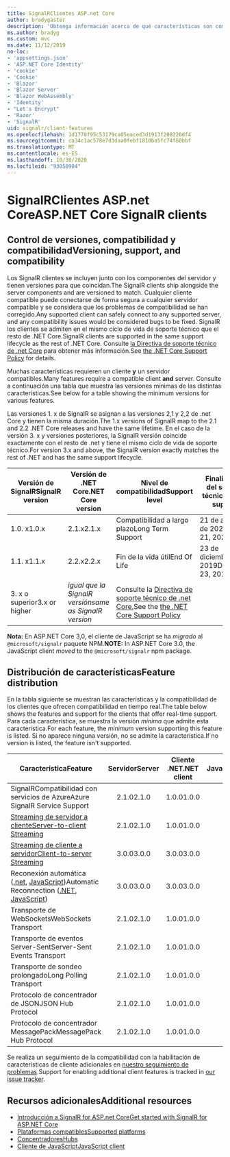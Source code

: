 ```yaml
---
title: SignalRClientes ASP.net Core
author: bradygaster
description: 'Obtenga información acerca de qué características son compatibles con los distintos clientes de ASP.NET Core SignalR .'
ms.author: bradyg
ms.custom: mvc
ms.date: 11/12/2019
no-loc:
- 'appsettings.json'
- 'ASP.NET Core Identity'
- 'cookie'
- 'Cookie'
- 'Blazor'
- 'Blazor Server'
- 'Blazor WebAssembly'
- 'Identity'
- "Let's Encrypt"
- 'Razor'
- 'SignalR'
uid: signalr/client-features
ms.openlocfilehash: 1d1778f95c53179ca05eaced3d1913f208220df4
ms.sourcegitcommit: ca34c1ac578e7d3daa0febf1810ba5fc74f60bbf
ms.translationtype: MT
ms.contentlocale: es-ES
ms.lasthandoff: 10/30/2020
ms.locfileid: "93050984"
---
```

# <a name="aspnet-core-no-locsignalr-clients"></a><span data-ttu-id="2b6ae-103">SignalRClientes ASP.net Core</span><span class="sxs-lookup"><span data-stu-id="2b6ae-103">ASP.NET Core SignalR clients</span></span>

## <a name="versioning-support-and-compatibility"></a><span data-ttu-id="2b6ae-104">Control de versiones, compatibilidad y compatibilidad</span><span class="sxs-lookup"><span data-stu-id="2b6ae-104">Versioning, support, and compatibility</span></span>

<span data-ttu-id="2b6ae-105">Los SignalR clientes se incluyen junto con los componentes del servidor y tienen versiones para que coincidan.</span><span class="sxs-lookup"><span data-stu-id="2b6ae-105">The SignalR clients ship alongside the server components and are versioned to match.</span></span> <span data-ttu-id="2b6ae-106">Cualquier cliente compatible puede conectarse de forma segura a cualquier servidor compatible y se considera que los problemas de compatibilidad se han corregido.</span><span class="sxs-lookup"><span data-stu-id="2b6ae-106">Any supported client can safely connect to any supported server, and any compatibility issues would be considered bugs to be fixed.</span></span> <span data-ttu-id="2b6ae-107">SignalR los clientes se admiten en el mismo ciclo de vida de soporte técnico que el resto de .NET Core.</span><span class="sxs-lookup"><span data-stu-id="2b6ae-107">SignalR clients are supported in the same support lifecycle as the rest of .NET Core.</span></span> <span data-ttu-id="2b6ae-108">Consulte [la Directiva de soporte técnico de .net Core](https://dotnet.microsoft.com/platform/support/policy/dotnet-core) para obtener más información.</span><span class="sxs-lookup"><span data-stu-id="2b6ae-108">See [the .NET Core Support Policy](https://dotnet.microsoft.com/platform/support/policy/dotnet-core) for details.</span></span>

<span data-ttu-id="2b6ae-109">Muchas características requieren un cliente **y** un servidor compatibles.</span><span class="sxs-lookup"><span data-stu-id="2b6ae-109">Many features require a compatible client **and** server.</span></span> <span data-ttu-id="2b6ae-110">Consulte a continuación una tabla que muestra las versiones mínimas de las distintas características.</span><span class="sxs-lookup"><span data-stu-id="2b6ae-110">See below for a table showing the minimum versions for various features.</span></span>

<span data-ttu-id="2b6ae-111">Las versiones 1. x de SignalR se asignan a las versiones 2,1 y 2,2 de .net Core y tienen la misma duración.</span><span class="sxs-lookup"><span data-stu-id="2b6ae-111">The 1.x versions of SignalR map to the 2.1 and 2.2 .NET Core releases and have the same lifetime.</span></span> <span data-ttu-id="2b6ae-112">En el caso de la versión 3. x y versiones posteriores, la SignalR versión coincide exactamente con el resto de .net y tiene el mismo ciclo de vida de soporte técnico.</span><span class="sxs-lookup"><span data-stu-id="2b6ae-112">For version 3.x and above, the SignalR version exactly matches the rest of .NET and has the same support lifecycle.</span></span>

| <span data-ttu-id="2b6ae-113">Versión de SignalR</span><span class="sxs-lookup"><span data-stu-id="2b6ae-113">SignalR version</span></span> | <span data-ttu-id="2b6ae-114">Versión de .NET Core</span><span class="sxs-lookup"><span data-stu-id="2b6ae-114">.NET Core version</span></span> | <span data-ttu-id="2b6ae-115">Nivel de compatibilidad</span><span class="sxs-lookup"><span data-stu-id="2b6ae-115">Support level</span></span> | <span data-ttu-id="2b6ae-116">Finalización del soporte técnico</span><span class="sxs-lookup"><span data-stu-id="2b6ae-116">End of support</span></span> |
| - | - | - | - |
| <span data-ttu-id="2b6ae-117">1.0. x</span><span class="sxs-lookup"><span data-stu-id="2b6ae-117">1.0.x</span></span> | <span data-ttu-id="2b6ae-118">2.1.x</span><span class="sxs-lookup"><span data-stu-id="2b6ae-118">2.1.x</span></span> | <span data-ttu-id="2b6ae-119">Compatibilidad a largo plazo</span><span class="sxs-lookup"><span data-stu-id="2b6ae-119">Long Term Support</span></span> | <span data-ttu-id="2b6ae-120">21 de agosto de 2021</span><span class="sxs-lookup"><span data-stu-id="2b6ae-120">August 21, 2021</span></span> |
| <span data-ttu-id="2b6ae-121">1.1. x</span><span class="sxs-lookup"><span data-stu-id="2b6ae-121">1.1.x</span></span> | <span data-ttu-id="2b6ae-122">2.2.x</span><span class="sxs-lookup"><span data-stu-id="2b6ae-122">2.2.x</span></span> | <span data-ttu-id="2b6ae-123">Fin de la vida útil</span><span class="sxs-lookup"><span data-stu-id="2b6ae-123">End Of Life</span></span> | <span data-ttu-id="2b6ae-124">23 de diciembre de 2019</span><span class="sxs-lookup"><span data-stu-id="2b6ae-124">December 23, 2019</span></span> |
| <span data-ttu-id="2b6ae-125">3. x o superior</span><span class="sxs-lookup"><span data-stu-id="2b6ae-125">3.x or higher</span></span> | <span data-ttu-id="2b6ae-126">*igual que la SignalR versión*</span><span class="sxs-lookup"><span data-stu-id="2b6ae-126">*same as SignalR version*</span></span> | <span data-ttu-id="2b6ae-127">Consulte la [Directiva de soporte técnico de .net Core.](https://dotnet.microsoft.com/platform/support/policy/dotnet-core)</span><span class="sxs-lookup"><span data-stu-id="2b6ae-127">See the [the .NET Core Support Policy](https://dotnet.microsoft.com/platform/support/policy/dotnet-core)</span></span> |

<span data-ttu-id="2b6ae-128">**Nota:** En ASP.NET Core 3,0, el cliente de JavaScript se ha *migrado* al `@microsoft/signalr` paquete NPM.</span><span class="sxs-lookup"><span data-stu-id="2b6ae-128">**NOTE:** In ASP.NET Core 3.0, the JavaScript client *moved* to the `@microsoft/signalr` npm package.</span></span>

## <a name="feature-distribution"></a><span data-ttu-id="2b6ae-129">Distribución de características</span><span class="sxs-lookup"><span data-stu-id="2b6ae-129">Feature distribution</span></span>

<span data-ttu-id="2b6ae-130">En la tabla siguiente se muestran las características y la compatibilidad de los clientes que ofrecen compatibilidad en tiempo real.</span><span class="sxs-lookup"><span data-stu-id="2b6ae-130">The table below shows the features and support for the clients that offer real-time support.</span></span> <span data-ttu-id="2b6ae-131">Para cada característica, se muestra la versión *mínima* que admite esta característica.</span><span class="sxs-lookup"><span data-stu-id="2b6ae-131">For each feature, the *minimum* version supporting this feature is listed.</span></span> <span data-ttu-id="2b6ae-132">Si no aparece ninguna versión, no se admite la característica.</span><span class="sxs-lookup"><span data-stu-id="2b6ae-132">If no version is listed, the feature isn't supported.</span></span>

| <span data-ttu-id="2b6ae-133">Característica</span><span class="sxs-lookup"><span data-stu-id="2b6ae-133">Feature</span></span> | <span data-ttu-id="2b6ae-134">Servidor</span><span class="sxs-lookup"><span data-stu-id="2b6ae-134">Server</span></span> | <span data-ttu-id="2b6ae-135">Cliente .NET</span><span class="sxs-lookup"><span data-stu-id="2b6ae-135">.NET client</span></span> | <span data-ttu-id="2b6ae-136">Cliente de JavaScript</span><span class="sxs-lookup"><span data-stu-id="2b6ae-136">JavaScript client</span></span> | <span data-ttu-id="2b6ae-137">Cliente de Java</span><span class="sxs-lookup"><span data-stu-id="2b6ae-137">Java client</span></span> |
| ---- | :-: | :-: | :-: | :-: |
| <span data-ttu-id="2b6ae-138">SignalRCompatibilidad con servicios de Azure</span><span class="sxs-lookup"><span data-stu-id="2b6ae-138">Azure SignalR Service Support</span></span> |<span data-ttu-id="2b6ae-139">2.1.0</span><span class="sxs-lookup"><span data-stu-id="2b6ae-139">2.1.0</span></span>|<span data-ttu-id="2b6ae-140">1.0.0</span><span class="sxs-lookup"><span data-stu-id="2b6ae-140">1.0.0</span></span>|<span data-ttu-id="2b6ae-141">1.0.0</span><span class="sxs-lookup"><span data-stu-id="2b6ae-141">1.0.0</span></span>|<span data-ttu-id="2b6ae-142">1.0.0</span><span class="sxs-lookup"><span data-stu-id="2b6ae-142">1.0.0</span></span>|
| [<span data-ttu-id="2b6ae-143">Streaming de servidor a cliente</span><span class="sxs-lookup"><span data-stu-id="2b6ae-143">Server-to-client Streaming</span></span>](xref:signalr/streaming)          |<span data-ttu-id="2b6ae-144">2.1.0</span><span class="sxs-lookup"><span data-stu-id="2b6ae-144">2.1.0</span></span>|<span data-ttu-id="2b6ae-145">1.0.0</span><span class="sxs-lookup"><span data-stu-id="2b6ae-145">1.0.0</span></span>|<span data-ttu-id="2b6ae-146">1.0.0</span><span class="sxs-lookup"><span data-stu-id="2b6ae-146">1.0.0</span></span>|<span data-ttu-id="2b6ae-147">1.0.0</span><span class="sxs-lookup"><span data-stu-id="2b6ae-147">1.0.0</span></span>|
| [<span data-ttu-id="2b6ae-148">Streaming de cliente a servidor</span><span class="sxs-lookup"><span data-stu-id="2b6ae-148">Client-to-server Streaming</span></span>](xref:signalr/streaming)          |<span data-ttu-id="2b6ae-149">3.0.0</span><span class="sxs-lookup"><span data-stu-id="2b6ae-149">3.0.0</span></span>|<span data-ttu-id="2b6ae-150">3.0.0</span><span class="sxs-lookup"><span data-stu-id="2b6ae-150">3.0.0</span></span>|<span data-ttu-id="2b6ae-151">3.0.0</span><span class="sxs-lookup"><span data-stu-id="2b6ae-151">3.0.0</span></span>|<span data-ttu-id="2b6ae-152">3.0.0</span><span class="sxs-lookup"><span data-stu-id="2b6ae-152">3.0.0</span></span>|
| <span data-ttu-id="2b6ae-153">Reconexión automática ([.net](./dotnet-client.md?tabs=visual-studio&view=aspnetcore-3.0#handle-lost-connection), [JavaScript](./javascript-client.md?view=aspnetcore-3.0#reconnect-clients))</span><span class="sxs-lookup"><span data-stu-id="2b6ae-153">Automatic Reconnection ([.NET](./dotnet-client.md?tabs=visual-studio&view=aspnetcore-3.0#handle-lost-connection), [JavaScript](./javascript-client.md?view=aspnetcore-3.0#reconnect-clients))</span></span>          |<span data-ttu-id="2b6ae-154">3.0.0</span><span class="sxs-lookup"><span data-stu-id="2b6ae-154">3.0.0</span></span>|<span data-ttu-id="2b6ae-155">3.0.0</span><span class="sxs-lookup"><span data-stu-id="2b6ae-155">3.0.0</span></span>|<span data-ttu-id="2b6ae-156">3.0.0</span><span class="sxs-lookup"><span data-stu-id="2b6ae-156">3.0.0</span></span>|❌|
| <span data-ttu-id="2b6ae-157">Transporte de WebSockets</span><span class="sxs-lookup"><span data-stu-id="2b6ae-157">WebSockets Transport</span></span> |<span data-ttu-id="2b6ae-158">2.1.0</span><span class="sxs-lookup"><span data-stu-id="2b6ae-158">2.1.0</span></span>|<span data-ttu-id="2b6ae-159">1.0.0</span><span class="sxs-lookup"><span data-stu-id="2b6ae-159">1.0.0</span></span>|<span data-ttu-id="2b6ae-160">1.0.0</span><span class="sxs-lookup"><span data-stu-id="2b6ae-160">1.0.0</span></span>|<span data-ttu-id="2b6ae-161">1.0.0</span><span class="sxs-lookup"><span data-stu-id="2b6ae-161">1.0.0</span></span>|
| <span data-ttu-id="2b6ae-162">Transporte de eventos Server-Sent</span><span class="sxs-lookup"><span data-stu-id="2b6ae-162">Server-Sent Events Transport</span></span> |<span data-ttu-id="2b6ae-163">2.1.0</span><span class="sxs-lookup"><span data-stu-id="2b6ae-163">2.1.0</span></span>|<span data-ttu-id="2b6ae-164">1.0.0</span><span class="sxs-lookup"><span data-stu-id="2b6ae-164">1.0.0</span></span>|<span data-ttu-id="2b6ae-165">1.0.0</span><span class="sxs-lookup"><span data-stu-id="2b6ae-165">1.0.0</span></span>|❌|
| <span data-ttu-id="2b6ae-166">Transporte de sondeo prolongado</span><span class="sxs-lookup"><span data-stu-id="2b6ae-166">Long Polling Transport</span></span> |<span data-ttu-id="2b6ae-167">2.1.0</span><span class="sxs-lookup"><span data-stu-id="2b6ae-167">2.1.0</span></span>|<span data-ttu-id="2b6ae-168">1.0.0</span><span class="sxs-lookup"><span data-stu-id="2b6ae-168">1.0.0</span></span>|<span data-ttu-id="2b6ae-169">1.0.0</span><span class="sxs-lookup"><span data-stu-id="2b6ae-169">1.0.0</span></span>|<span data-ttu-id="2b6ae-170">3.0.0</span><span class="sxs-lookup"><span data-stu-id="2b6ae-170">3.0.0</span></span>|
| <span data-ttu-id="2b6ae-171">Protocolo de concentrador de JSON</span><span class="sxs-lookup"><span data-stu-id="2b6ae-171">JSON Hub Protocol</span></span> |<span data-ttu-id="2b6ae-172">2.1.0</span><span class="sxs-lookup"><span data-stu-id="2b6ae-172">2.1.0</span></span>|<span data-ttu-id="2b6ae-173">1.0.0</span><span class="sxs-lookup"><span data-stu-id="2b6ae-173">1.0.0</span></span>|<span data-ttu-id="2b6ae-174">1.0.0</span><span class="sxs-lookup"><span data-stu-id="2b6ae-174">1.0.0</span></span>|<span data-ttu-id="2b6ae-175">1.0.0</span><span class="sxs-lookup"><span data-stu-id="2b6ae-175">1.0.0</span></span>|
| <span data-ttu-id="2b6ae-176">Protocolo de concentrador MessagePack</span><span class="sxs-lookup"><span data-stu-id="2b6ae-176">MessagePack Hub Protocol</span></span> |<span data-ttu-id="2b6ae-177">2.1.0</span><span class="sxs-lookup"><span data-stu-id="2b6ae-177">2.1.0</span></span>|<span data-ttu-id="2b6ae-178">1.0.0</span><span class="sxs-lookup"><span data-stu-id="2b6ae-178">1.0.0</span></span>|<span data-ttu-id="2b6ae-179">1.0.0</span><span class="sxs-lookup"><span data-stu-id="2b6ae-179">1.0.0</span></span>|❌|

<span data-ttu-id="2b6ae-180">Se realiza un seguimiento de la compatibilidad con la habilitación de características de cliente adicionales en [nuestro seguimiento de problemas](https://github.com/dotnet/AspNetCore/issues).</span><span class="sxs-lookup"><span data-stu-id="2b6ae-180">Support for enabling additional client features is tracked in [our issue tracker](https://github.com/dotnet/AspNetCore/issues).</span></span>

## <a name="additional-resources"></a><span data-ttu-id="2b6ae-181">Recursos adicionales</span><span class="sxs-lookup"><span data-stu-id="2b6ae-181">Additional resources</span></span>

* [<span data-ttu-id="2b6ae-182">Introducción a SignalR for ASP.net Core</span><span class="sxs-lookup"><span data-stu-id="2b6ae-182">Get started with SignalR for ASP.NET Core</span></span>](xref:tutorials/signalr)
* [<span data-ttu-id="2b6ae-183">Plataformas compatibles</span><span class="sxs-lookup"><span data-stu-id="2b6ae-183">Supported platforms</span></span>](xref:signalr/supported-platforms)
* [<span data-ttu-id="2b6ae-184">Concentradores</span><span class="sxs-lookup"><span data-stu-id="2b6ae-184">Hubs</span></span>](xref:signalr/hubs)
* [<span data-ttu-id="2b6ae-185">Cliente de JavaScript</span><span class="sxs-lookup"><span data-stu-id="2b6ae-185">JavaScript client</span></span>](xref:signalr/javascript-client)